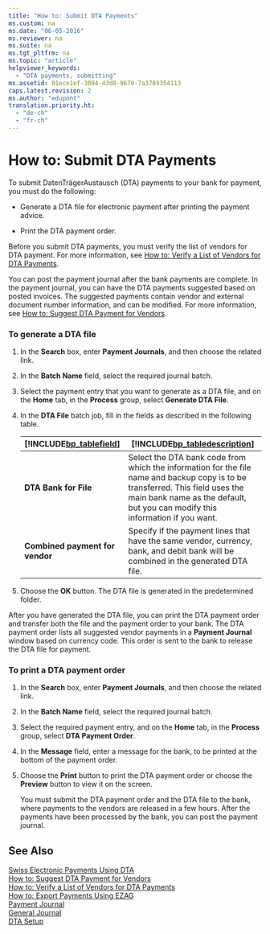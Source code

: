 ```yaml
---
title: "How to: Submit DTA Payments"
ms.custom: na
ms.date: "06-05-2016"
ms.reviewer: na
ms.suite: na
ms.tgt_pltfrm: na
ms.topic: "article"
helpviewer_keywords: 
  - "DTA payments, submitting"
ms.assetid: 01ece1ef-3094-43d8-9670-7a3709354113
caps.latest.revision: 2
ms.author: "edupont"
translation.priority.ht: 
  - "de-ch"
  - "fr-ch"
---
```

# How to: Submit DTA Payments
To submit DatenTrägerAustausch \(DTA\) payments to your bank for payment, you must do the following:  
  
-   Generate a DTA file for electronic payment after printing the payment advice.  
  
-   Print the DTA payment order.  
  
 Before you submit DTA payments, you must verify the list of vendors for DTA payment. For more information, see [How to: Verify a List of Vendors for DTA Payments](../../LocalFunctionalityForMicrosoftDynamicsNav2016/Switzerland/how-to-verify-a-list-of-vendors-for-dta-payments.md).  
  
 You can post the payment journal after the bank payments are complete. In the payment journal, you can have the DTA payments suggested based on posted invoices. The suggested payments contain vendor and external document number information, and can be modified. For more information, see [How to: Suggest DTA Payment for Vendors](../../LocalFunctionalityForMicrosoftDynamicsNav2016/Switzerland/how-to-suggest-dta-payment-for-vendors.md).  
  
### To generate a DTA file  
  
1.  In the **Search** box, enter **Payment Journals**, and then choose the related link.  
  
2.  In the **Batch Name** field, select the required journal batch.  
  
3.  Select the payment entry that you want to generate as a DTA file, and on the **Home** tab, in the **Process** group, select **Generate DTA File**.  
  
4.  In the **DTA File** batch job, fill in the fields as described in the following table.  
  
    |[!INCLUDE[bp_tablefield](../../ApplicationDesign/includes/bp_tablefield_md.md)]|[!INCLUDE[bp_tabledescription](../../ApplicationDesign/includes/bp_tabledescription_md.md)]|  
    |---------------------------------|---------------------------------------|  
    |**DTA Bank for File**|Select the DTA bank code from which the information for the file name and backup copy is to be transferred. This field uses the main bank name as the default, but you can modify this information if you want.|  
    |**Combined payment for vendor**|Specify if the payment lines that have the same vendor, currency, bank, and debit bank will be combined in the generated DTA file.|  
  
5.  Choose the **OK** button. The DTA file is generated in the predetermined folder.  
  
 After you have generated the DTA file, you can print the DTA payment order and transfer both the file and the payment order to your bank. The DTA payment order lists all suggested vendor payments in a **Payment Journal** window based on currency code. This order is sent to the bank to release the DTA file for payment.  
  
### To print a DTA payment order  
  
1.  In the **Search** box, enter **Payment Journals**, and then choose the related link.  
  
2.  In the **Batch Name** field, select the required journal batch.  
  
3.  Select the required payment entry, and on the **Home** tab, in the **Process** group, select **DTA Payment Order**.  
  
4.  In the **Message** field, enter a message for the bank, to be printed at the bottom of the payment order.  
  
5.  Choose the **Print** button to print the DTA payment order or choose the **Preview** button to view it on the screen.  
  
     You must submit the DTA payment order and the DTA file to the bank, where payments to the vendors are released in a few hours. After the payments have been processed by the bank, you can post the payment journal.  
  
## See Also  
 [Swiss Electronic Payments Using DTA](../../LocalFunctionalityForMicrosoftDynamicsNav2016/Switzerland/swiss-electronic-payments-using-dta.md)   
 [How to: Suggest DTA Payment for Vendors](../../LocalFunctionalityForMicrosoftDynamicsNav2016/Switzerland/how-to-suggest-dta-payment-for-vendors.md)   
 [How to: Verify a List of Vendors for DTA Payments](../../LocalFunctionalityForMicrosoftDynamicsNav2016/Switzerland/how-to-verify-a-list-of-vendors-for-dta-payments.md)   
 [How to: Export Payments Using EZAG](../../LocalFunctionalityForMicrosoftDynamicsNav2016/Switzerland/how-to-export-payments-using-ezag.md)   
 [Payment Journal](../../Finance/-$-n_256-payment-journal-$-.md)   
 [General Journal](assetId:///a60a346f-f336-47bb-b046-55a1595e1555)   
 [DTA Setup](../../LocalFunctionalityForMicrosoftDynamicsNav2016/Switzerland/-$-t_3010541-dta-setup-$-.md)